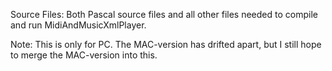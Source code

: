 Source Files: Both Pascal source files and all other files needed to compile and run MidiAndMusicXmlPlayer.

Note: This is only for PC. The MAC-version has drifted apart, but I still hope to merge the MAC-version into this.
